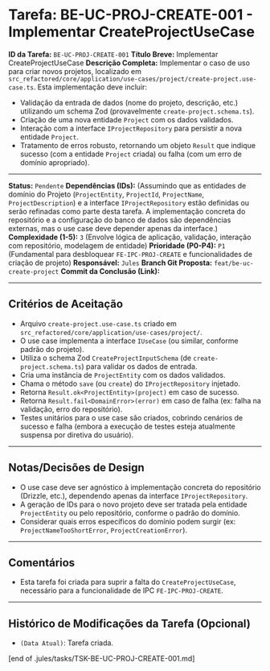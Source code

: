 # Tarefa: BE-UC-PROJ-CREATE-001 - Implementar CreateProjectUseCase

**ID da Tarefa:** `BE-UC-PROJ-CREATE-001`
**Título Breve:** Implementar CreateProjectUseCase
**Descrição Completa:**
Implementar o caso de uso para criar novos projetos, localizado em `src_refactored/core/application/use-cases/project/create-project.use-case.ts`. Esta implementação deve incluir:
- Validação da entrada de dados (nome do projeto, descrição, etc.) utilizando um schema Zod (provavelmente `create-project.schema.ts`).
- Criação de uma nova entidade `Project` com os dados validados.
- Interação com a interface `IProjectRepository` para persistir a nova entidade `Project`.
- Tratamento de erros robusto, retornando um objeto `Result` que indique sucesso (com a entidade `Project` criada) ou falha (com um erro de domínio apropriado).

---

**Status:** `Pendente`
**Dependências (IDs):** (Assumindo que as entidades de domínio do Projeto (`ProjectEntity`, `ProjectId`, `ProjectName`, `ProjectDescription`) e a interface `IProjectRepository` estão definidas ou serão refinadas como parte desta tarefa. A implementação concreta do repositório e a configuração do banco de dados são dependências externas, mas o use case deve depender apenas da interface.)
**Complexidade (1-5):** `3` (Envolve lógica de aplicação, validação, interação com repositório, modelagem de entidade)
**Prioridade (P0-P4):** `P1` (Fundamental para desbloquear `FE-IPC-PROJ-CREATE` e funcionalidades de criação de projeto)
**Responsável:** `Jules`
**Branch Git Proposta:** `feat/be-uc-create-project`
**Commit da Conclusão (Link):**

---

## Critérios de Aceitação
- Arquivo `create-project.use-case.ts` criado em `src_refactored/core/application/use-cases/project/`.
- O use case implementa a interface `IUseCase` (ou similar, conforme padrão do projeto).
- Utiliza o schema Zod `CreateProjectInputSchema` (de `create-project.schema.ts`) para validar os dados de entrada.
- Cria uma instância de `ProjectEntity` com os dados validados.
- Chama o método `save` (ou `create`) do `IProjectRepository` injetado.
- Retorna `Result.ok<ProjectEntity>(project)` em caso de sucesso.
- Retorna `Result.fail<DomainError>(error)` em caso de falha (ex: falha na validação, erro do repositório).
- Testes unitários para o use case são criados, cobrindo cenários de sucesso e falha (embora a execução de testes esteja atualmente suspensa por diretiva do usuário).

---

## Notas/Decisões de Design
- O use case deve ser agnóstico à implementação concreta do repositório (Drizzle, etc.), dependendo apenas da interface `IProjectRepository`.
- A geração de IDs para o novo projeto deve ser tratada pela entidade `ProjectEntity` ou pelo repositório, conforme o padrão do domínio.
- Considerar quais erros específicos do domínio podem surgir (ex: `ProjectNameTooShortError`, `ProjectCreationError`).

---

## Comentários
- Esta tarefa foi criada para suprir a falta do `CreateProjectUseCase`, necessário para a funcionalidade de IPC `FE-IPC-PROJ-CREATE`.

---

## Histórico de Modificações da Tarefa (Opcional)
- `(Data Atual)`: Tarefa criada.

[end of .jules/tasks/TSK-BE-UC-PROJ-CREATE-001.md]
